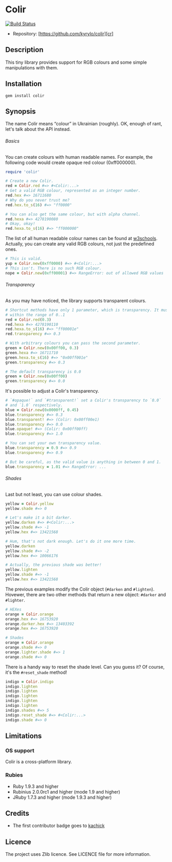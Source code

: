 Colir
=====

[![Build Status][ci-badge]][ci-link]

* Repository: [https://github.com/kyrylo/colir][cr]

Description
-----------

This tiny library provides support for RGB colours and some simple manipulations
with them.

Installation
------------

    gem install colir

Synopsis
--------

The name Colir means “colour” in Ukrainian (roughly). OK, enough of rant, let's
talk about the API instead.

###### Basics

You can create colours with human readable names. For example, the following
code would create opaque red colour (0xff000000).

```ruby
require 'colir'

# Create a new Colir.
red = Colir.red #=> #<Colir:...>
# Get a valid RGB colour, represented as an integer number.
red.hex #=> 16711680
# Why do you never trust me?
red.hex.to_s(16) #=> "ff0000"

# You can also get the same colour, but with alpha channel.
red.hexa #=> 4278190080
# Okay, okay!
red.hexa.to_s(16) #=> "ff000000"
```

The list of all human readable colour names can be found at [w3schools][w3].
Actually, you can create any valid RGB colours, not just the predefined ones.

```ruby
# This is valid.
yup = Colir.new(0xff0000) #=> #<Colir:...>
# This isn't. There is no such RGB colour.
nope = Colir.new(0xff00001) #=> RangeError: out of allowed RGB values
```

###### Transparency

As you may have noticed, the library supports transparent colours.

```ruby
# Shortcut methods have only 1 parameter, which is transparency. It must lie
# within the range of 0..1
red = Colir.red(0.3)
red.hexa #=> 4278190110
red.hexa.to_s(16) #=> "ff00001e"
red.transparency #=> 0.3

# With arbitrary colours you can pass the second parameter.
green = Colir.new(0x00ff00, 0.3)
green.hexa #=> 16711710
green.hexa.to_s(16) #=> "0x00ff001e"
green.transparency #=> 0.3

# The default transparency is 0.0
green = Colir.new(0x00ff00)
green.transparency #=> 0.0
```

It's possible to adjust a Colir's transparency.

```ruby
# `#opaque!` and `#transparent!` set a Colir's transparency to `0.0`
# and `1.0` respectively.
blue = Colir.new(0x0000ff, 0.45)
blue.transparency #=> 0.3
blue.transparent! #=> (Colir: 0x00ff00e1)
blue.transparency #=> 0.0
blue.opaque! #=> (Colir: 0x00ff00ff)
blue.transparency #=> 1.0

# You can set your own transparency value.
blue.transparency = 0.9 #=> 0.9
blue.transparency #=> 0.9

# But be careful, as the valid value is anything in between 0 and 1.
blue.transparency = 1.01 #=> RangeError: ...
```

###### Shades

Last but not least, you can use colour shades.

```ruby
yellow = Colir.yellow
yellow.shade #=> 0

# Let's make it a bit darker.
yellow.darken #=> #<Colir:...>
yellow.shade #=> -1
yellow.hex #=> 13421568

# Hum, that's not dark enough. Let's do it one more time.
yellow.darken
yellow.shade #=> -2
yellow.hex #=> 10066176

# Actually, the previous shade was better!
yellow.lighten
yellow.shade #=> -1
yellow.hex #=> 13421568
```

The previous examples modify the Colir object (`#darken` and `#lighten`).
Hovewer, there are two other methods that return a new object: `#darker` and
`#lighter`.

```ruby
# HEXes
orange = Colir.orange
orange.hex #=> 16753920
orange.darker.hex #=> 13403392
orange.hex #=> 16753920

# Shades
orange = Colir.orange
orange.shade #=> 0
orange.lighter.shade #=> 1
orange.shade #=> 0
```

There is a handy way to reset the shade level. Can you guess it? Of course, it's
the `#reset_shade` method!

```ruby
indigo = Colir.indigo
indigo.lighten
indigo.lighten
indigo.lighten
indigo.lighten
indigo.lighten
indigo.shades #=> 5
indigo.reset_shade #=> #<Colir:...>
indigo.shade #=> 0
```

Limitations
-----------

### OS support

Colir is a cross-platform library.

### Rubies

* Ruby 1.9.3 and higher
* Rubinius 2.0.0rc1 and higher (mode 1.9 and higher)
* JRuby 1.7.3 and higher (mode 1.9.3 and higher)

Credits
-------

* The first contributor badge goes to [kachick][kachick]

Licence
-------

The project uses Zlib licence. See LICENCE file for more information.

[cr]: https://github.com/kyrylo/colir
[ci-badge]: https://travis-ci.org/kyrylo/colir.png?branch=master "Build status"
[ci-link]: https://travis-ci.org/kyrylo/colir/ "Build history"
[w3]: http://www.w3schools.com/cssref/css_colornames.asp
[kachick]: https://github.com/kachick
